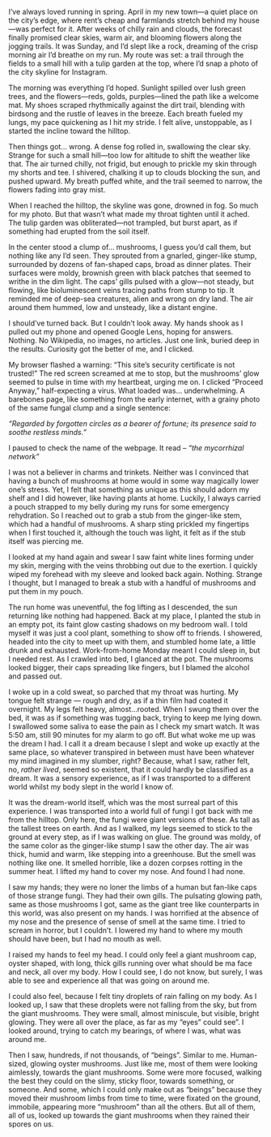 I’ve always loved running in spring. April in my new town—a quiet place on the city’s edge, where rent’s cheap and farmlands stretch behind my house—was perfect for it. After weeks of chilly rain and clouds, the forecast finally promised clear skies, warm air, and blooming flowers along the jogging trails. It was Sunday, and I’d slept like a rock, dreaming of the crisp morning air I’d breathe on my run. My route was set: a trail through the fields to a small hill with a tulip garden at the top, where I’d snap a photo of the city skyline for Instagram.

The morning was everything I’d hoped. Sunlight spilled over lush green trees, and the flowers—reds, golds, purples—lined the path like a welcome mat. My shoes scraped rhythmically against the dirt trail, blending with birdsong and the rustle of leaves in the breeze. Each breath fueled my lungs, my pace quickening as I hit my stride. I felt alive, unstoppable, as I started the incline toward the hilltop.

Then things got… wrong. A dense fog rolled in, swallowing the clear sky. Strange for such a small hill—too low for altitude to shift the weather like that. The air turned chilly, not frigid, but enough to prickle my skin through my shorts and tee. I shivered, chalking it up to clouds blocking the sun, and pushed upward. My breath puffed white, and the trail seemed to narrow, the flowers fading into gray mist.

When I reached the hilltop, the skyline was gone, drowned in fog. So much for my photo. But that wasn’t what made my throat tighten until it ached. The tulip garden was obliterated—not trampled, but burst apart, as if something had erupted from the soil itself.

In the center stood a clump of… mushrooms, I guess you’d call them, but nothing like any I’d seen. They sprouted from a gnarled, ginger-like stump, surrounded by dozens of fan-shaped caps, broad as dinner plates. Their surfaces were moldy, brownish green with black patches that seemed to writhe in the dim light. The caps’ gills pulsed with a glow—not steady, but flowing, like bioluminescent veins tracing paths from stump to tip. It reminded me of deep-sea creatures, alien and wrong on dry land. The air around them hummed, low and unsteady, like a distant engine.

I should’ve turned back. But I couldn’t look away. My hands shook as I pulled out my phone and opened Google Lens, hoping for answers. Nothing. No Wikipedia, no images, no articles. Just one link, buried deep in the results. Curiosity got the better of me, and I clicked.

My browser flashed a warning: “This site’s security certificate is not trusted!” The red screen screamed at me to stop, but the mushrooms’ glow seemed to pulse in time with my heartbeat, urging me on. I clicked “Proceed Anyway,” half-expecting a virus. What loaded was… underwhelming. A barebones page, like something from the early internet, with a grainy photo of the same fungal clump and a single sentence:

*“Regarded by forgotten circles as a bearer of fortune; its presence said to soothe restless minds.”*

I paused to check the name of the webpage. It read – *“the mycorrhizal network”*

I was not a believer in charms and trinkets. Neither was I convinced that having a bunch of mushrooms at home would in some way magically lower one’s stress. Yet, I felt that something as unique as this should adorn my shelf and I did however, like having plants at home. Luckily, I always carried a pouch strapped to my belly during my runs for some emergency rehydration. So I reached out to grab a stub from the ginger-like stem, which had a handful of mushrooms. A sharp sting prickled my fingertips when I first touched it, although the touch was light, it felt as if the stub itself was piercing me.

I looked at my hand again and swear I saw faint white lines forming under my skin, merging with the veins throbbing out due to the exertion. I quickly wiped my forehead with my sleeve and looked back again. Nothing. Strange I thought, but I managed to break a stub with a handful of mushrooms and put them in my pouch.

The run home was uneventful, the fog lifting as I descended, the sun returning like nothing had happened. Back at my place, I planted the stub in an empty pot, its faint glow casting shadows on my bedroom wall. I told myself it was just a cool plant, something to show off to friends. I showered, headed into the city to meet up with them, and stumbled home late, a little drunk and exhausted. Work-from-home Monday meant I could sleep in, but I needed rest. As I crawled into bed, I glanced at the pot. The mushrooms looked bigger, their caps spreading like fingers, but I blamed the alcohol and passed out.

I woke up in a cold sweat, so parched that my throat was hurting. My tongue felt strange — rough and dry, as if a thin film had coated it overnight. My legs felt heavy, almost...rooted. When I swung them over the bed, it was as if something was tugging back, trying to keep me lying down. I swallowed some saliva to ease the pain as I check my smart watch. It was 5:50 am, still 90 minutes for my alarm to go off. But what woke me up was the dream I had. I call it a dream because I slept and woke up exactly at the same place, so whatever transpired in between must have been whatever my mind imagined in my slumber, right? Because, what I saw, rather felt, no, *rather lived*, seemed so existent, that it could hardly be classified as a dream. It was a sensory experience, as if I was transported to a different world whilst my body slept in the world I know of.

It was the dream-world itself, which was the most surreal part of this experience. I was transported into a world full of fungi I got back with me from the hilltop. Only here, the fungi were giant versions of these. As tall as the tallest trees on earth. And as I walked, my legs seemed to stick to the ground at every step, as if I was walking on glue. The ground was moldy, of the same color as the ginger-like stump I saw the other day. The air was thick, humid and warm, like stepping into a greenhouse. But the smell was nothing like one. It smelled horrible, like a dozen corpses rotting in the summer heat. I lifted my hand to cover my nose. And found I had none.

I saw my hands; they were no loner the limbs of a human but fan-like caps of those strange fungi. They had their own gills. The pulsating glowing path, same as those mushrooms I got, same as the giant tree like counterparts in this world, was also present on my hands. I was horrified at the absence of my nose and the presence of sense of smell at the same time. I tried to scream in horror, but I couldn’t. I lowered my hand to where my mouth should have been, but I had no mouth as well.

I raised my hands to feel my head. I could only feel a giant mushroom cap, oyster shaped, with long, thick gills running over what should be ma face and neck, all over my body. How I could see, I do not know, but surely, I was able to see and experience all that was going on around me.

I could also feel, because I felt tiny droplets of rain falling on my body. As I looked up, I saw that these droplets were not falling from the sky, but from the giant mushrooms. They were small, almost miniscule, but visible, bright glowing. They were all over the place, as far as my “eyes” could see”. I looked around, trying to catch my bearings, of where I was, what was around me.

Then I saw, hundreds, if not thousands, of “beings”. Similar to me. Human-sized, glowing oyster mushrooms. Just like me, most of them were looking aimlessly, towards the giant mushrooms. Some were more focused, walking the best they could on the slimy, sticky floor, towards something, or someone. And some, which I could only make out as “beings” because they moved their mushroom limbs from time to time, were fixated on the ground, immobile, appearing more “mushroom” than all the others. But all of them, all of us, looked up towards the giant mushrooms when they rained their spores on us.